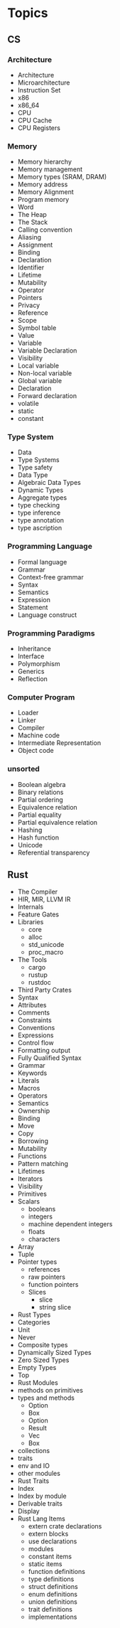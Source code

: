 # Topics

## CS

### Architecture
- Architecture
- Microarchitecture
- Instruction Set
- x86
- x86_64
- CPU
- CPU Cache
- CPU Registers


### Memory
- Memory hierarchy
- Memory management
- Memory types (SRAM, DRAM)
- Memory address
- Memory Alignment
- Program memory
- Word
- The Heap
- The Stack
- Calling convention
- Aliasing
- Assignment
- Binding
- Declaration
- Identifier
- Lifetime
- Mutability
- Operator
- Pointers
- Privacy
- Reference
- Scope
- Symbol table
- Value
- Variable
- Variable Declaration
- Visibility
- Local variable
- Non-local variable
- Global variable
- Declaration
- Forward declaration
- volatile
- static
- constant



### Type System
- Data
- Type Systems
- Type safety
- Data Type
- Algebraic Data Types
- Dynamic Types
- Aggregate types
- type checking
- type inference
- type annotation
- type ascription


### Programming Language
- Formal language
- Grammar
- Context-free grammar
- Syntax
- Semantics
- Expression
- Statement
- Language construct

### Programming Paradigms
- Inheritance
- Interface
- Polymorphism
- Generics
- Reflection

### Computer Program
- Loader
- Linker
- Compiler
- Machine code
- Intermediate Representation
- Object code


### unsorted
- Boolean algebra
- Binary relations
- Partial ordering
- Equivalence relation
- Partial equality
- Partial equivalence relation
- Hashing
- Hash function
- Unicode
- Referential transparency




## Rust
- The Compiler
- HIR, MIR, LLVM IR
- Internals
- Feature Gates
- Libraries
  - core
  - alloc
  - std_unicode
  - proc_macro
- The Tools
  - cargo
  - rustup
  - rustdoc
- Third Party Crates
- Syntax
- Attributes
- Comments
- Constraints
- Conventions
- Expressions
- Control flow
- Formatting output
- Fully Qualified Syntax
- Grammar
- Keywords
- Literals
- Macros
- Operators
- Semantics
- Ownership
- Binding
- Move
- Copy
- Borrowing
- Mutability
- Functions
- Pattern matching
- Lifetimes
- Iterators
- Visibility
- Primitives
- Scalars
  - booleans
  - integers
  - machine dependent integers
  - floats
  - characters
- Array
- Tuple
- Pointer types
  - references
  - raw pointers
  - function pointers
  - Slices
    - slice
    - string slice
- Rust Types
- Categories
- Unit
- Never
- Composite types
- Dynamically Sized Types
- Zero Sized Types
- Empty Types
- Top
- Rust Modules
- methods on primitives
- types and methods
  - Option
  - Box
  - Option
  - Result
  - Vec
  - Box
- collections
- traits
- env and IO
- other modules
- Rust Traits
- Index
- Index by module
- Derivable traits
- Display
- Rust Lang Items
  - extern crate declarations
  - extern blocks
  - use declarations
  - modules
  - constant items
  - static items
  - function definitions
  - type definitions
  - struct definitions
  - enum definitions
  - union definitions
  - trait definitions
  - implementations

